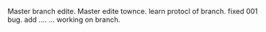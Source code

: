 Master branch edite.
Master edite townce.
learn protocl of branch.
fixed 001 bug.
add .... ...
working on branch.
